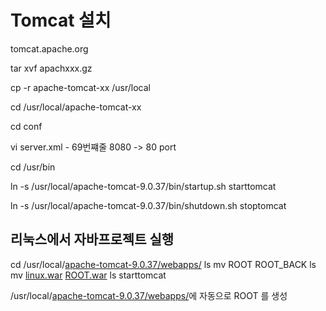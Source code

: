 # Tomcat 설치

tomcat.apache.org

tar xvf apachxxx.gz

cp -r apache-tomcat-xx /usr/local

cd /usr/local/apache-tomcat-xx

cd conf

vi server.xml - 69번쨰줄 8080 -> 80 port

cd /usr/bin

ln -s /usr/local/apache-tomcat-9.0.37/bin/startup.sh starttomcat

ln -s /usr/local/apache-tomcat-9.0.37/bin/shutdown.sh stoptomcat



## 리눅스에서 자바프로젝트 실행

cd /usr/local/[apache-tomcat-9.0.37/webapps/](http://apache-tomcat-9.0.37/webapps/)
ls
mv ROOT ROOT_BACK
ls
mv [linux.war](http://linux.war/) [ROOT.war](http://root.war/)
ls
starttomcat

/usr/local/[apache-tomcat-9.0.37/webapps/](http://apache-tomcat-9.0.37/webapps/)에 자동으로 ROOT 를 생성